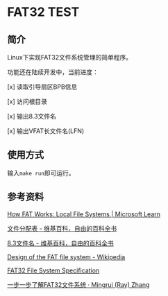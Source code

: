 # FAT32 TEST

## 简介

Linux下实现FAT32文件系统管理的简单程序。

功能还在陆续开发中，当前进度：

[x] 读取引导扇区BPB信息

[x] 访问根目录

[x] 输出8.3文件名

[x] 输出VFAT长文件名(LFN)

## 使用方式

输入`make run`即可运行。

## 参考资料

[How FAT Works: Local File Systems | Microsoft Learn](https://learn.microsoft.com/en-us/previous-versions/windows/it-pro/windows-server-2003/cc776720(v=ws.10))

[文件分配表 - 维基百科，自由的百科全书](https://zh.wikipedia.org/wiki/%E6%AA%94%E6%A1%88%E9%85%8D%E7%BD%AE%E8%A1%A8)

[8.3文件名 - 维基百科，自由的百科全书](https://zh.wikipedia.org/wiki/8.3%E6%96%87%E4%BB%B6%E5%90%8D)

[Design of the FAT file system - Wikipedia](https://en.wikipedia.org/wiki/Design_of_the_FAT_file_system#Directory_entry)

[FAT32 File System Specification](https://web.archive.org/web/20071013033802/http://www.microsoft.com/whdc/system/platform/firmware/fatgen.mspx)

[一步一步了解FAT32文件系统 · Mingrui (Ray) Zhang](https://drustz.com/posts/2015/11/17/filesystem/)